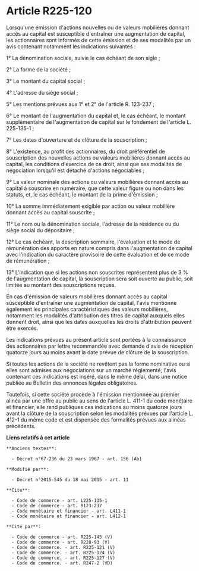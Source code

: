 # Article R225-120

Lorsqu'une émission d'actions nouvelles ou de valeurs mobilières donnant accès au capital est susceptible d'entraîner une
augmentation de capital, les actionnaires sont informés de cette émission et de ses modalités par un avis contenant notamment
les indications suivantes : 

1° La dénomination sociale, suivie le cas échéant de son sigle ; 

2° La forme de la société ; 

3° Le montant du capital social ; 

4° L'adresse du siège social ; 

5° Les mentions prévues aux 1° et 2° de l'article R. 123-237 ; 

6° Le montant de l'augmentation du capital et, le cas échéant, le montant supplémentaire de l'augmentation de capital sur le
fondement de l'article L. 225-135-1 ; 

7° Les dates d'ouverture et de clôture de la souscription ; 

8° L'existence, au profit des actionnaires, du droit préférentiel de souscription des nouvelles actions ou valeurs mobilières
donnant accès au capital, les conditions d'exercice de ce droit, ainsi que ses modalités de négociation lorsqu'il est détaché
d'actions négociables ; 

9° La valeur nominale des actions ou valeurs mobilières donnant accès au capital à souscrire en numéraire, que cette valeur
figure ou non dans les statuts, et, le cas échéant, le montant de la prime d'émission ; 

10° La somme immédiatement exigible par action ou valeur mobilière donnant accès au capital souscrite ; 

11° Le nom ou la dénomination sociale, l'adresse de la résidence ou du siège social du dépositaire ; 

12° Le cas échéant, la description sommaire, l'évaluation et le mode de rémunération des apports en nature compris dans
l'augmentation de capital avec l'indication du caractère provisoire de cette évaluation et de ce mode de rémunération ; 

13° L'indication que si les actions non souscrites représentent plus de 3 % de l'augmentation de capital, la souscription
sera soit ouverte au public, soit limitée au montant des souscriptions reçues. 

En cas d'émission de valeurs mobilières donnant accès au capital susceptible d'entraîner une augmentation de capital, l'avis
mentionne également les principales caractéristiques des valeurs mobilières, notamment les modalités d'attribution des titres
de capital auxquels elles donnent droit, ainsi que les dates auxquelles les droits d'attribution peuvent être exercés. 

Les indications prévues au présent article sont portées à la connaissance des actionnaires par lettre recommandée avec
demande d'avis de réception quatorze jours au moins avant la date prévue de clôture de la souscription. 

Si toutes les actions de la société ne revêtent pas la forme nominative ou si elles sont admises aux négociations sur un
marché réglementé, l'avis contenant ces indications est inséré, dans le même délai, dans une notice publiée au Bulletin des
annonces légales obligatoires. 

Toutefois, si cette société procède à l'émission mentionnée au premier alinéa par une offre au public au sens de l'article L.
411-1 du code monétaire et financier, elle rend publiques ces indications au moins quatorze jours avant la clôture de la
souscription selon les modalités prévues par l'article L. 412-1 du même code et est dispensée des formalités prévues aux
alinéas précédents.

**Liens relatifs à cet article**

	**Anciens textes**:

	  - Décret n°67-236 du 23 mars 1967 - art. 156 (Ab)

	**Modifié par**:

	  - Décret n°2015-545 du 18 mai 2015 - art. 11

	**Cite**:

	  - Code de commerce - art. L225-135-1
	  - Code de commerce - art. R123-237
	  - Code monétaire et financier - art. L411-1
	  - Code monétaire et financier - art. L412-1

	**Cité par**:

	  - Code de commerce - art. R225-145 (V)
	  - Code de commerce - art. R228-93 (V)
	  - Code de commerce. - art. R225-121 (V)
	  - Code de commerce. - art. R225-124 (V)
	  - Code de commerce. - art. R225-127 (V)
	  - Code de commerce. - art. R247-2 (VD)
